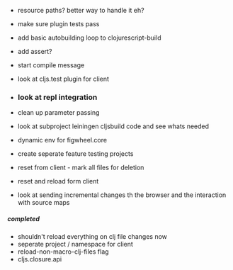 * resource paths?  better way to handle it eh?
* make sure plugin tests pass

* add basic autobuilding loop to clojurescript-build

* add assert?

* start compile message

* look at cljs.test plugin for client
* ### look at repl integration 

* clean up parameter passing
* look at subproject leiningen cljsbuild code and see whats needed

* dynamic env for figwheel.core
* create seperate feature testing projects
* reset from client - mark all files for deletion
* reset and reload form client

* look at sending incremental changes th the browser and the interaction with source maps

##### completed
* shouldn't reload everything on clj file changes now
* seperate project / namespace for client
* reload-non-macro-clj-files flag
* cljs.closure.api